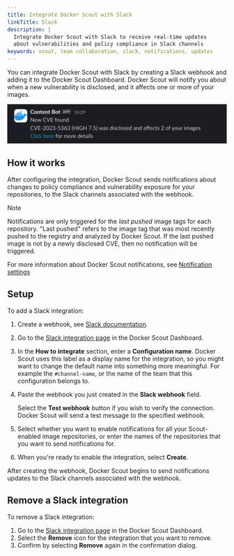 ```yaml
---
title: Integrate Docker Scout with Slack
linkTitle: Slack
description: |
  Integrate Docker Scout with Slack to receive real-time updates
  about vulnerabilities and policy compliance in Slack channels
keywords: scout, team collaboration, slack, notifications, updates
---
```


You can integrate Docker Scout with Slack by creating a Slack webhook and
adding it to the Docker Scout Dashboard. Docker Scout will notify you about
when a new vulnerability is disclosed, and it affects one or more of your
images.

![Slack notification from Docker Scout](../../images/scout-slack-notification.png?border=true "Example Slack notification from Docker Scout")

## How it works

After configuring the integration, Docker Scout sends notifications about
changes to policy compliance and vulnerability exposure for your repositories,
to the Slack channels associated with the webhook.

> [!NOTE]
>
> Notifications are only triggered for the *last pushed* image tags for each
> repository. "Last pushed" refers to the image tag that was most recently
> pushed to the registry and analyzed by Docker Scout. If the last pushed image
> is not by a newly disclosed CVE, then no notification will be triggered.

For more information about Docker Scout notifications,
see [Notification settings](../explore/dashboard.md#notification-settings)

## Setup

To add a Slack integration:

1. Create a webhook, see [Slack documentation](https://api.slack.com/messaging/webhooks).
2. Go to the [Slack integration page](https://scout.docker.com/settings/integrations/slack/) in the Docker Scout Dashboard.
3. In the **How to integrate** section, enter a **Configuration name**.
   Docker Scout uses this label as a display name for the integration,
   so you might want to change the default name into something more meaningful.
   For example the `#channel-name`, or the name of the team that this configuration belongs to.
4. Paste the webhook you just created in the **Slack webhook** field.

   Select the **Test webhook** button if you wish to verify the connection.
   Docker Scout will send a test message to the specified webhook.

5. Select whether you want to enable notifications for all your Scout-enabled image repositories,
   or enter the names of the repositories that you want to send notifications for.
6. When you're ready to enable the integration, select **Create**.

After creating the webhook, Docker Scout begins to send notifications updates
to the Slack channels associated with the webhook.

## Remove a Slack integration

To remove a Slack integration:

1. Go to the [Slack integration page](https://scout.docker.com/settings/integrations/slack/) in the Docker Scout Dashboard.
2. Select the **Remove** icon for the integration that you want to remove.
3. Confirm by selecting **Remove** again in the confirmation dialog.
